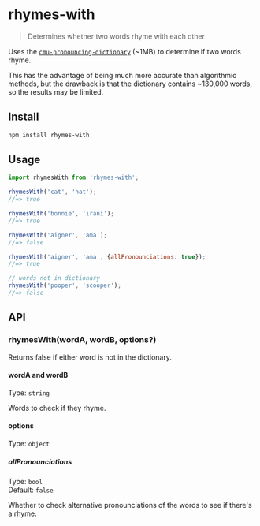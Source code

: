 # rhymes-with

> Determines whether two words rhyme with each other

Uses the [`cmu-pronouncing-dictionary`](https://github.com/words/cmu-pronouncing-dictionary) (~1MB) to determine if two words rhyme.

This has the advantage of being much more accurate than algorithmic methods, but the drawback is that the dictionary contains ~130,000 words, so the results may be limited.

## Install

```sh
npm install rhymes-with
```

## Usage

```js
import rhymesWith from 'rhymes-with';

rhymesWith('cat', 'hat');
//=> true

rhymesWith('bonnie', 'irani');
//=> true

rhymesWith('aigner', 'ama');
//=> false

rhymesWith('aigner', 'ama', {allPronounciations: true});
//=> true

// words not in dictionary
rhymesWith('pooper', 'scooper');
//=> false
```

## API

### rhymesWith(wordA, wordB, options?)

Returns false if either word is not in the dictionary.

#### wordA and wordB

Type: `string`

Words to check if they rhyme.

#### options

Type: `object`

##### allPronounciations

Type: `bool`\
Default: `false`

Whether to check alternative pronounciations of the words to see if there's a rhyme.
